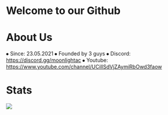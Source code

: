 # Welcome to our Github

# About Us


⦁ Since: 23.05.2021
⦁ Founded by 3 guys
⦁ Discord: https://discord.gg/moonlightac
⦁ Youtube: https://www.youtube.com/channel/UCiIlSdVjZAymiRbOwd3faow

# Stats

<a href="https://github.com/anuraghazra/github-readme-stats">
  <img align="center" src="https://github-readme-stats.vercel.app/api/top-langs/?username=moonlightanti&repo=github-readme-stats" />
</a>
